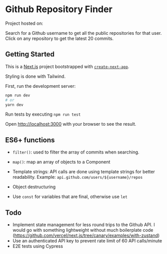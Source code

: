 # Github Repository Finder

Project hosted on:

Search for a Github username to get all the public repositories for that user. Click on any repository to get the latest 20 commits.

## Getting Started

This is a [Next.js](https://nextjs.org/) project bootstrapped with [`create-next-app`](https://github.com/vercel/next.js/tree/canary/packages/create-next-app).

Styling is done with Tailwind.

First, run the development server:

```bash
npm run dev
# or
yarn dev
```

Run tests by executing `npm run test`

Open [http://localhost:3000](http://localhost:3000) with your browser to see the result.

## ES6+ functions

- `filter()`: used to filter the array of commits when searching.

- `map()`: map an array of objects to a Component

- Template strings: API calls are done using template strings for better readability. Example: `api.github.com/users/${username}/repos`

- Object destructuring

- Use `const` for variables that are final, otherwise use `let`

## Todo

- Implement state management for less round trips to the Github API. I would go with something lightweight without much boilerplate code (https://github.com/vercel/next.js/tree/canary/examples/with-zustand)
- Use an authenticated API key to prevent rate limit of 60 API calls/minute
- E2E tests using Cypress
